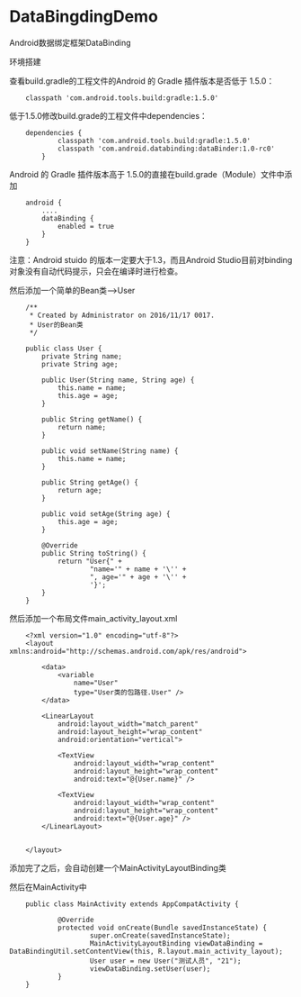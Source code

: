 # DataBingdingDemo
Android数据绑定框架DataBinding

环境搭建

查看build.gradle的工程文件的Android 的 Gradle 插件版本是否低于 1.5.0：

        classpath 'com.android.tools.build:gradle:1.5.0'

低于1.5.0修改build.grade的工程文件中dependencies：

        dependencies {
                classpath 'com.android.tools.build:gradle:1.5.0'
                classpath 'com.android.databinding:dataBinder:1.0-rc0'
            }

Android 的 Gradle 插件版本高于 1.5.0的直接在build.grade（Module）文件中添加

        android {
            ....
            dataBinding {
                enabled = true
            }
        }

注意：Android stuido 的版本一定要大于1.3，而且Android Studio目前对binding对象没有自动代码提示，只会在编译时进行检查。

然后添加一个简单的Bean类-->User


        /**
         * Created by Administrator on 2016/11/17 0017.
         * User的Bean类
         */

        public class User {
            private String name;
            private String age;

            public User(String name, String age) {
                this.name = name;
                this.age = age;
            }

            public String getName() {
                return name;
            }

            public void setName(String name) {
                this.name = name;
            }

            public String getAge() {
                return age;
            }

            public void setAge(String age) {
                this.age = age;
            }

            @Override
            public String toString() {
                return "User{" +
                        "name='" + name + '\'' +
                        ", age='" + age + '\'' +
                        '}';
            }
        }


然后添加一个布局文件main_activity_layout.xml

        <?xml version="1.0" encoding="utf-8"?>
        <layout xmlns:android="http://schemas.android.com/apk/res/android">

            <data>
                <variable
                    name="User"
                    type="User类的包路径.User" />
            </data>

            <LinearLayout
                android:layout_width="match_parent"
                android:layout_height="wrap_content"
                android:orientation="vertical">

                <TextView
                    android:layout_width="wrap_content"
                    android:layout_height="wrap_content"
                    android:text="@{User.name}" />

                <TextView
                    android:layout_width="wrap_content"
                    android:layout_height="wrap_content"
                    android:text="@{User.age}" />
            </LinearLayout>


        </layout>

添加完了之后，会自动创建一个MainActivityLayoutBinding类

然后在MainActivity中

        public class MainActivity extends AppCompatActivity {

                @Override
                protected void onCreate(Bundle savedInstanceState) {
                        super.onCreate(savedInstanceState);
                        MainActivityLayoutBinding viewDataBinding = DataBindingUtil.setContentView(this, R.layout.main_activity_layout);
                        User user = new User("测试人员", "21");
                        viewDataBinding.setUser(user);
                }
        }

